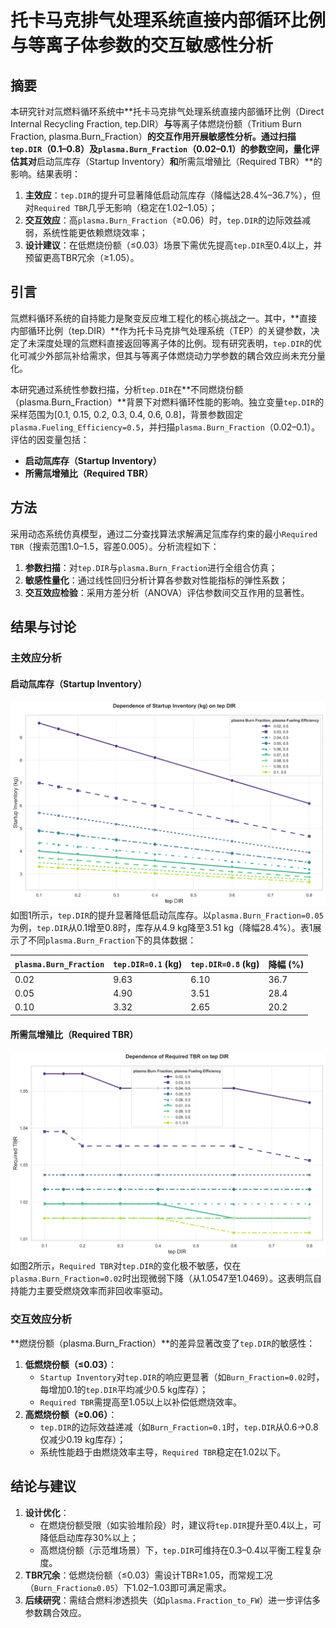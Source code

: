 # 托卡马克排气处理系统直接内部循环比例与等离子体参数的交互敏感性分析  

## 摘要  
本研究针对氚燃料循环系统中**托卡马克排气处理系统直接内部循环比例（Direct Internal Recycling Fraction, tep.DIR）**与**等离子体燃烧份额（Tritium Burn Fraction, plasma.Burn_Fraction）**的交互作用开展敏感性分析。通过扫描`tep.DIR`（0.1–0.8）及`plasma.Burn_Fraction`（0.02–0.1）的参数空间，量化评估其对**启动氚库存（Startup Inventory）**和**所需氚增殖比（Required TBR）**的影响。结果表明：  
1. **主效应**：`tep.DIR`的提升可显著降低启动氚库存（降幅达28.4%–36.7%），但对`Required TBR`几乎无影响（稳定在1.02–1.05）；  
2. **交互效应**：高`plasma.Burn_Fraction`（≥0.06）时，`tep.DIR`的边际效益减弱，系统性能更依赖燃烧效率；  
3. **设计建议**：在低燃烧份额（≤0.03）场景下需优先提高`tep.DIR`至0.4以上，并预留更高TBR冗余（≥1.05）。  

## 引言  
氚燃料循环系统的自持能力是聚变反应堆工程化的核心挑战之一。其中，**直接内部循环比例（tep.DIR）**作为托卡马克排气处理系统（TEP）的关键参数，决定了未深度处理的氚燃料直接返回等离子体的比例。现有研究表明，`tep.DIR`的优化可减少外部氚补给需求，但其与等离子体燃烧动力学参数的耦合效应尚未充分量化。  

本研究通过系统性参数扫描，分析`tep.DIR`在**不同燃烧份额（plasma.Burn_Fraction）**背景下对燃料循环性能的影响。独立变量`tep.DIR`的采样范围为\[0.1, 0.15, 0.2, 0.3, 0.4, 0.6, 0.8\]，背景参数固定`plasma.Fueling_Efficiency=0.5`，并扫描`plasma.Burn_Fraction`（0.02–0.1）。评估的因变量包括：  
- **启动氚库存（Startup Inventory）**  
- **所需氚增殖比（Required TBR）**  

## 方法  
采用动态系统仿真模型，通过二分查找算法求解满足氚库存约束的最小`Required TBR`（搜索范围1.0–1.5，容差0.005）。分析流程如下：  
1. **参数扫描**：对`tep.DIR`与`plasma.Burn_Fraction`进行全组合仿真；  
2. **敏感性量化**：通过线性回归分析计算各参数对性能指标的弹性系数；  
3. **交互效应检验**：采用方差分析（ANOVA）评估参数间交互作用的显著性。  

## 结果与讨论  

### 主效应分析  
#### 启动氚库存（Startup Inventory）  
![启动氚库存与tep.DIR的关系](line_Startup_Inventory_vs_tep.DIR.svg)  
如图1所示，`tep.DIR`的提升显著降低启动氚库存。以`plasma.Burn_Fraction=0.05`为例，`tep.DIR`从0.1增至0.8时，库存从4.9 kg降至3.51 kg（降幅28.4%）。表1展示了不同`plasma.Burn_Fraction`下的具体数据：  

| `plasma.Burn_Fraction` | `tep.DIR=0.1` (kg) | `tep.DIR=0.8` (kg) | 降幅 (%) |
|-----------------------|-------------------|-------------------|----------|
| 0.02                  | 9.63              | 6.10              | 36.7     |
| 0.05                  | 4.90              | 3.51              | 28.4     |
| 0.10                  | 3.32              | 2.65              | 20.2     |

#### 所需氚增殖比（Required TBR）  
![所需TBR与tep.DIR的关系](line_Required_TBR_vs_tep.DIR.svg)  
如图2所示，`Required TBR`对`tep.DIR`的变化极不敏感，仅在`plasma.Burn_Fraction=0.02`时出现微弱下降（从1.0547至1.0469）。这表明氚自持能力主要受燃烧效率而非回收率驱动。  

### 交互效应分析  
**燃烧份额（plasma.Burn_Fraction）**的差异显著改变了`tep.DIR`的敏感性：  
1. **低燃烧份额（≤0.03）**：  
   - `Startup Inventory`对`tep.DIR`的响应更显著（如`Burn_Fraction=0.02`时，每增加0.1的`tep.DIR`平均减少0.5 kg库存）；  
   - `Required TBR`需提高至1.05以上以补偿低燃烧效率。  
2. **高燃烧份额（≥0.06）**：  
   - `tep.DIR`的边际效益递减（如`Burn_Fraction=0.1`时，`tep.DIR`从0.6→0.8仅减少0.19 kg库存）；  
   - 系统性能趋于由燃烧效率主导，`Required TBR`稳定在1.02以下。  

## 结论与建议  
1. **设计优化**：  
   - 在燃烧份额受限（如实验堆阶段）时，建议将`tep.DIR`提升至0.4以上，可降低启动库存30%以上；  
   - 高燃烧份额（示范堆场景）下，`tep.DIR`可维持在0.3–0.4以平衡工程复杂度。  
2. **TBR冗余**：低燃烧份额（≤0.03）需设计TBR≥1.05，而常规工况（`Burn_Fraction≥0.05`）下1.02–1.03即可满足需求。  
3. **后续研究**：需结合燃料渗透损失（如`plasma.Fraction_to_FW`）进一步评估多参数耦合效应。
